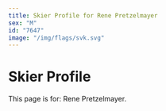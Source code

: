 ```yaml
---
title: Skier Profile for Rene Pretzelmayer
sex: "M"
id: "7647"
image: "/img/flags/svk.svg" 
---
```


# Skier Profile

This page is for: Rene Pretzelmayer.
    